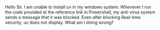 Hello Sir. I am unable to install uv in my windows system. Whenever I run the
code provided at the reference link in Powershell, my anti-virus system sends
a message that it was blocked. Even after blocking Real-time security, uv does
not display. What am I doing wrong?